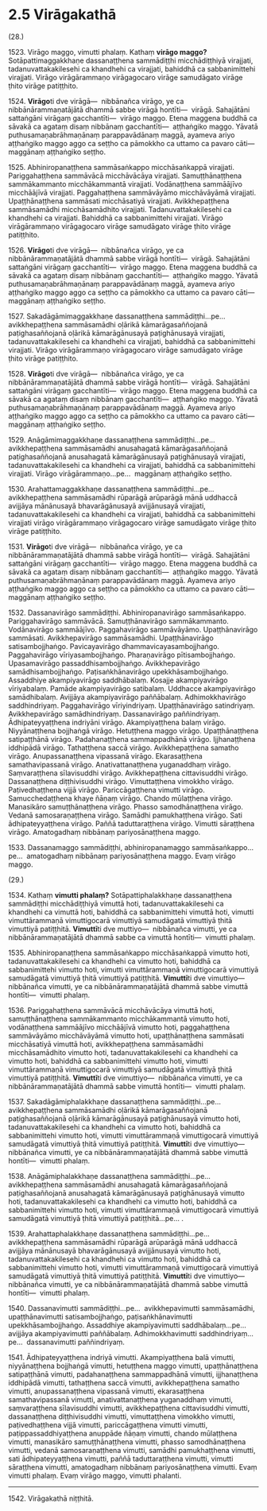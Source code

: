 # 2.5 Virāgakathā

(28.)

1523\. Virāgo maggo, vimutti phalaṃ. Kathaṃ **virāgo maggo?** Sotāpattimaggakkhaṇe dassanaṭṭhena sammādiṭṭhi micchādiṭṭhiyā virajjati, tadanuvattakakilesehi ca khandhehi ca virajjati, bahiddhā ca sabbanimittehi virajjati. Virāgo virāgārammaṇo virāgagocaro virāge samudāgato virāge ṭhito virāge patiṭṭhito.

1524\. **Virāgo**ti dve virāgā—  nibbānañca virāgo, ye ca nibbānārammaṇatājātā dhammā sabbe virāgā hontīti—  virāgā. Sahajātāni sattaṅgāni virāgaṃ gacchantīti—  virāgo maggo. Etena maggena buddhā ca sāvakā ca agataṃ disaṃ nibbānaṃ gacchantīti—  aṭṭhaṅgiko maggo. Yāvatā puthusamaṇabrāhmaṇānaṃ parappavādānaṃ maggā, ayameva ariyo aṭṭhaṅgiko maggo aggo ca seṭṭho ca pāmokkho ca uttamo ca pavaro cāti—  maggānaṃ aṭṭhaṅgiko seṭṭho.

1525\. Abhiniropanaṭṭhena sammāsaṅkappo micchāsaṅkappā virajjati. Pariggahaṭṭhena sammāvācā micchāvācāya virajjati. Samuṭṭhānaṭṭhena sammākammanto micchākammantā virajjati. Vodānaṭṭhena sammāājīvo micchāājīvā virajjati. Paggahaṭṭhena sammāvāyāmo micchāvāyāmā virajjati. Upaṭṭhānaṭṭhena sammāsati micchāsatiyā virajjati. Avikkhepaṭṭhena sammāsamādhi micchāsamādhito virajjati. Tadanuvattakakilesehi ca khandhehi ca virajjati. Bahiddhā ca sabbanimittehi virajjati. Virāgo virāgārammaṇo virāgagocaro virāge samudāgato virāge ṭhito virāge patiṭṭhito.

1526\. **Virāgo**ti dve virāgā—  nibbānañca virāgo, ye ca nibbānārammaṇatājātā dhammā sabbe virāgā hontīti—  virāgā. Sahajātāni sattaṅgāni virāgaṃ gacchantīti—  virāgo maggo. Etena maggena buddhā ca sāvakā ca agataṃ disaṃ nibbānaṃ gacchantīti—  aṭṭhaṅgiko maggo. Yāvatā puthusamaṇabrāhmaṇānaṃ parappavādānaṃ maggā, ayameva ariyo aṭṭhaṅgiko maggo aggo ca seṭṭho ca pāmokkho ca uttamo ca pavaro cāti—  maggānaṃ aṭṭhaṅgiko seṭṭho.

1527\. Sakadāgāmimaggakkhaṇe dassanaṭṭhena sammādiṭṭhi…pe…  avikkhepaṭṭhena sammāsamādhi oḷārikā kāmarāgasaññojanā paṭighasaññojanā oḷārikā kāmarāgānusayā paṭighānusayā virajjati, tadanuvattakakilesehi ca khandhehi ca virajjati, bahiddhā ca sabbanimittehi virajjati. Virāgo virāgārammaṇo virāgagocaro virāge samudāgato virāge ṭhito virāge patiṭṭhito.

1528\. **Virāgo**ti dve virāgā—  nibbānañca virāgo, ye ca nibbānārammaṇatājātā dhammā sabbe virāgā hontīti—  virāgā. Sahajātāni sattaṅgāni virāgaṃ gacchantīti—  virāgo maggo. Etena maggena buddhā ca sāvakā ca agataṃ disaṃ nibbānaṃ gacchantīti—  aṭṭhaṅgiko maggo. Yāvatā puthusamaṇabrāhmaṇānaṃ parappavādānaṃ maggā. Ayameva ariyo aṭṭhaṅgiko maggo aggo ca seṭṭho ca pāmokkho ca uttamo ca pavaro cāti—  maggānaṃ aṭṭhaṅgiko seṭṭho.

1529\. Anāgāmimaggakkhaṇe dassanaṭṭhena sammādiṭṭhi…pe…  avikkhepaṭṭhena sammāsamādhi anusahagatā kāmarāgasaññojanā paṭighasaññojanā anusahagatā kāmarāgānusayā paṭighānusayā virajjati, tadanuvattakakilesehi ca khandhehi ca virajjati, bahiddhā ca sabbanimittehi virajjati. Virāgo virāgārammaṇo…pe…  maggānaṃ aṭṭhaṅgiko seṭṭho.

1530\. Arahattamaggakkhaṇe dassanaṭṭhena sammādiṭṭhi…pe…  avikkhepaṭṭhena sammāsamādhi rūparāgā arūparāgā mānā uddhaccā avijjāya mānānusayā bhavarāgānusayā avijjānusayā virajjati, tadanuvattakakilesehi ca khandhehi ca virajjati, bahiddhā ca sabbanimittehi virajjati virāgo virāgārammaṇo virāgagocaro virāge samudāgato virāge ṭhito virāge patiṭṭhito.

1531\. **Virāgo**ti dve virāgā—  nibbānañca virāgo, ye ca nibbānārammaṇatājātā dhammā sabbe virāgā hontīti—  virāgā. Sahajātāni sattaṅgāni virāgaṃ gacchantīti—  virāgo maggo. Etena maggena buddhā ca sāvakā ca agataṃ disaṃ nibbānaṃ gacchantīti—  aṭṭhaṅgiko maggo. Yāvatā puthusamaṇabrāhmaṇānaṃ parappavādānaṃ maggā. Ayameva ariyo aṭṭhaṅgiko maggo aggo ca seṭṭho ca pāmokkho ca uttamo ca pavaro cāti—  maggānaṃ aṭṭhaṅgiko seṭṭho.

1532\. Dassanavirāgo sammādiṭṭhi. Abhiniropanavirāgo sammāsaṅkappo. Pariggahavirāgo sammāvācā. Samuṭṭhānavirāgo sammākammanto. Vodānavirāgo sammāājīvo. Paggahavirāgo sammāvāyāmo. Upaṭṭhānavirāgo sammāsati. Avikkhepavirāgo sammāsamādhi. Upaṭṭhānavirāgo satisambojjhaṅgo. Pavicayavirāgo dhammavicayasambojjhaṅgo. Paggahavirāgo vīriyasambojjhaṅgo. Pharaṇavirāgo pītisambojjhaṅgo. Upasamavirāgo passaddhisambojjhaṅgo. Avikkhepavirāgo samādhisambojjhaṅgo. Paṭisaṅkhānavirāgo upekkhāsambojjhaṅgo. Assaddhiye akampiyavirāgo saddhābalaṃ. Kosajje akampiyavirāgo vīriyabalaṃ. Pamāde akampiyavirāgo satibalaṃ. Uddhacce akampiyavirāgo samādhibalaṃ. Avijjāya akampiyavirāgo paññābalaṃ. Adhimokkhavirāgo saddhindriyaṃ. Paggahavirāgo vīriyindriyaṃ. Upaṭṭhānavirāgo satindriyaṃ. Avikkhepavirāgo samādhindriyaṃ. Dassanavirāgo paññindriyaṃ. Ādhipateyyaṭṭhena indriyāni virāgo. Akampiyaṭṭhena balaṃ virāgo. Niyyānaṭṭhena bojjhaṅgā virāgo. Hetuṭṭhena maggo virāgo. Upaṭṭhānaṭṭhena satipaṭṭhānā virāgo. Padahanaṭṭhena sammappadhānā virāgo. Ijjhanaṭṭhena iddhipādā virāgo. Tathaṭṭhena saccā virāgo. Avikkhepaṭṭhena samatho virāgo. Anupassanaṭṭhena vipassanā virāgo. Ekarasaṭṭhena samathavipassanā virāgo. Anativattanaṭṭhena yuganaddhaṃ virāgo. Saṃvaraṭṭhena sīlavisuddhi virāgo. Avikkhepaṭṭhena cittavisuddhi virāgo. Dassanaṭṭhena diṭṭhivisuddhi virāgo. Vimuttaṭṭhena vimokkho virāgo. Paṭivedhaṭṭhena vijjā virāgo. Pariccāgaṭṭhena vimutti virāgo. Samucchedaṭṭhena khaye ñāṇaṃ virāgo. Chando mūlaṭṭhena virāgo. Manasikāro samuṭṭhānaṭṭhena virāgo. Phasso samodhānaṭṭhena virāgo. Vedanā samosaraṇaṭṭhena virāgo. Samādhi pamukhaṭṭhena virāgo. Sati ādhipateyyaṭṭhena virāgo. Paññā taduttaraṭṭhena virāgo. Vimutti sāraṭṭhena virāgo. Amatogadhaṃ nibbānaṃ pariyosānaṭṭhena maggo.

1533\. Dassanamaggo sammādiṭṭhi, abhiniropanamaggo sammāsaṅkappo…pe…  amatogadhaṃ nibbānaṃ pariyosānaṭṭhena maggo. Evaṃ virāgo maggo.

(29.)

1534\. Kathaṃ **vimutti phalaṃ?** Sotāpattiphalakkhaṇe dassanaṭṭhena sammādiṭṭhi micchādiṭṭhiyā vimuttā hoti, tadanuvattakakilesehi ca khandhehi ca vimuttā hoti, bahiddhā ca sabbanimittehi vimuttā hoti, vimutti vimuttārammaṇā vimuttigocarā vimuttiyā samudāgatā vimuttiyā ṭhitā vimuttiyā patiṭṭhitā. **Vimuttī**ti dve muttiyo—  nibbānañca vimutti, ye ca nibbānārammaṇatājātā dhammā sabbe ca vimuttā hontīti—  vimutti phalaṃ.

1535\. Abhiniropanaṭṭhena sammāsaṅkappo micchāsaṅkappā vimutto hoti, tadanuvattakakilesehi ca khandhehi ca vimutto hoti, bahiddhā ca sabbanimittehi vimutto hoti, vimutti vimuttārammaṇā vimuttigocarā vimuttiyā samudāgatā vimuttiyā ṭhitā vimuttiyā patiṭṭhitā. **Vimuttī**ti dve vimuttiyo—  nibbānañca vimutti, ye ca nibbānārammaṇatājātā dhammā sabbe vimuttā hontīti—  vimutti phalaṃ.

1536\. Pariggahaṭṭhena sammāvācā micchāvācāya vimuttā hoti, samuṭṭhānaṭṭhena sammākammanto micchākammantā vimutto hoti, vodānaṭṭhena sammāājīvo micchāājīvā vimutto hoti, paggahaṭṭhena sammāvāyāmo micchāvāyāmā vimutto hoti, upaṭṭhānaṭṭhena sammāsati micchāsatiyā vimuttā hoti, avikkhepaṭṭhena sammāsamādhi micchāsamādhito vimutto hoti, tadanuvattakakilesehi ca khandhehi ca vimutto hoti, bahiddhā ca sabbanimittehi vimutto hoti, vimutti vimuttārammaṇā vimuttigocarā vimuttiyā samudāgatā vimuttiyā ṭhitā vimuttiyā patiṭṭhitā. **Vimuttī**ti dve vimuttiyo—  nibbānañca vimutti, ye ca nibbānārammaṇatājātā dhammā sabbe vimuttā hontīti—  vimutti phalaṃ.

1537\. Sakadāgāmiphalakkhaṇe dassanaṭṭhena sammādiṭṭhi…pe…  avikkhepaṭṭhena sammāsamādhi oḷārikā kāmarāgasaññojanā paṭighasaññojanā oḷārikā kāmarāgānusayā paṭighānusayā vimutto hoti, tadanuvattakakilesehi ca khandhehi ca vimutto hoti, bahiddhā ca sabbanimittehi vimutto hoti, vimutti vimuttārammaṇā vimuttigocarā vimuttiyā samudāgatā vimuttiyā ṭhitā vimuttiyā patiṭṭhitā. **Vimuttī**ti dve vimuttiyo—  nibbānañca vimutti, ye ca nibbānārammaṇatājātā dhammā sabbe vimuttā hontīti—  vimutti phalaṃ.

1538\. Anāgāmiphalakkhaṇe dassanaṭṭhena sammādiṭṭhi…pe…  avikkhepaṭṭhena sammāsamādhi anusahagatā kāmarāgasaññojanā paṭighasaññojanā anusahagatā kāmarāgānusayā paṭighānusayā vimutto hoti, tadanuvattakakilesehi ca khandhehi ca vimutto hoti, bahiddhā ca sabbanimittehi vimutto hoti, vimutti vimuttārammaṇā vimuttigocarā vimuttiyā samudāgatā vimuttiyā ṭhitā vimuttiyā patiṭṭhitā…pe… .

1539\. Arahattaphalakkhaṇe dassanaṭṭhena sammādiṭṭhi…pe…  avikkhepaṭṭhena sammāsamādhi rūparāgā arūparāgā mānā uddhaccā avijjāya mānānusayā bhavarāgānusayā avijjānusayā vimutto hoti, tadanuvattakakilesehi ca khandhehi ca vimutto hoti, bahiddhā ca sabbanimittehi vimutto hoti, vimutti vimuttārammaṇā vimuttigocarā vimuttiyā samudāgatā vimuttiyā ṭhitā vimuttiyā patiṭṭhitā. **Vimuttī**ti dve vimuttiyo—  nibbānañca vimutti, ye ca nibbānārammaṇatājātā dhammā sabbe vimuttā hontīti—  vimutti phalaṃ.

1540\. Dassanavimutti sammādiṭṭhi…pe…  avikkhepavimutti sammāsamādhi, upaṭṭhānavimutti satisambojjhaṅgo, paṭisaṅkhānavimutti upekkhāsambojjhaṅgo. Assaddhiye akampiyavimutti saddhābalaṃ…pe…  avijjāya akampiyavimutti paññābalaṃ. Adhimokkhavimutti saddhindriyaṃ…pe…  dassanavimutti paññindriyaṃ.

1541\. Ādhipateyyaṭṭhena indriyā vimutti. Akampiyaṭṭhena balā vimutti, niyyānaṭṭhena bojjhaṅgā vimutti, hetuṭṭhena maggo vimutti, upaṭṭhānaṭṭhena satipaṭṭhānā vimutti, padahanaṭṭhena sammappadhānā vimutti, ijjhanaṭṭhena iddhipādā vimutti, tathaṭṭhena saccā vimutti, avikkhepaṭṭhena samatho vimutti, anupassanaṭṭhena vipassanā vimutti, ekarasaṭṭhena samathavipassanā vimutti, anativattanaṭṭhena yuganaddhaṃ vimutti, saṃvaraṭṭhena sīlavisuddhi vimutti, avikkhepaṭṭhena cittavisuddhi vimutti, dassanaṭṭhena diṭṭhivisuddhi vimutti, vimuttaṭṭhena vimokkho vimutti, paṭivedhaṭṭhena vijjā vimutti, pariccāgaṭṭhena vimutti vimutti, paṭippassaddhiyaṭṭhena anuppāde ñāṇaṃ vimutti, chando mūlaṭṭhena vimutti, manasikāro samuṭṭhānaṭṭhena vimutti, phasso samodhānaṭṭhena vimutti, vedanā samosaraṇaṭṭhena vimutti, samādhi pamukhaṭṭhena vimutti, sati ādhipateyyaṭṭhena vimutti, paññā taduttaraṭṭhena vimutti, vimutti sāraṭṭhena vimutti, amatogadhaṃ nibbānaṃ pariyosānaṭṭhena vimutti. Evaṃ vimutti phalaṃ. Evaṃ virāgo maggo, vimutti phalanti.

---

1542\. Virāgakathā niṭṭhitā.
